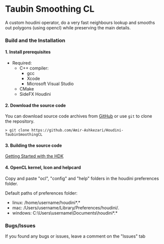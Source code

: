 # Taubin Smoothing CL

A custom houdini operator, do a very fast neighbours lookup and smooths out polygons (using opencl) while preserving the main details.

### Build and the Installation

#### 1. Install prerequisites

- Required:
    - C++ compiler:
        - gcc
        - Xcode
        - Microsoft Visual Studio
    - CMake
    - SideFX Houdini

#### 2. Download the source code

You can download source code archives from [GitHub](https://www.github.com/Amir-Ashkezari/Houdini-TaubinSmoothingCL) or use ```git``` to clone the repository.

```
> git clone https://github.com/Amir-Ashkezari/Houdini-TaubinSmoothingCL
```

#### 3. Building the source code

[Getting Started with the HDK](https://www.sidefx.com/tutorials/quick-tip-getting-started-with-the-hdk/)

#### 4. OpenCL kernel, Icon and helpcard

Copy and paste "ocl", "config" and "help" folders in the houdini preferences folder.

Default paths of preferences folder:
  * linux: /home/username/houdini*.*
  * mac: /Users/username/Library/Preferences/houdini/*.*
  * windows: C:\Users\username\Documents\houdini*.*

### Bugs/Issues

If you found any bugs or issues, leave a comment on the "Issues" tab
